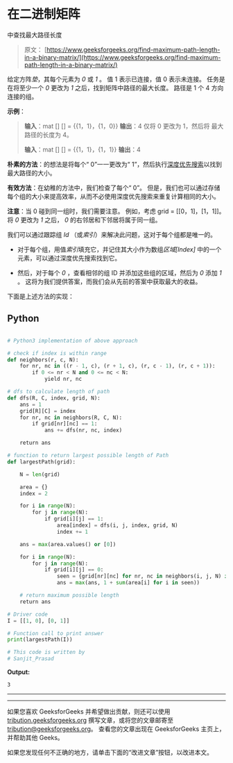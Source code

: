 # 在二进制矩阵

中查找最大路径长度

> 原文： [https://www.geeksforgeeks.org/find-maximum-path-length-in-a-binary-matrix/](https://www.geeksforgeeks.org/find-maximum-path-length-in-a-binary-matrix/)

给定方阵*垫*，其每个元素为 *0* 或 *1* 。 值 1 表示已连接，值 0 表示未连接。 任务是在将至少一个 *0* 更改为 *1* 之后，找到矩阵中路径的最大长度。 路径是 1 个 4 方向连接的组。

**示例**：

> **输入**：mat [] [] = {{1，1}，{1，0}}
> **输出**：4
> 仅将 0 更改为 1，然后将 最大路径的长度为 4。
> 
> **输入**：mat [] [] = {{1，1}，{1，1}}
> **输出**：4

**朴素的方法**：的想法是将每个“ 0”一一更改为“ 1”，然后执行[深度优先搜索](https://www.geeksforgeeks.org/depth-first-search-or-dfs-for-a-graph/)以找到最大路径的大小。

**有效方法**：在幼稚的方法中，我们检查了每个“ 0”。 但是，我们也可以通过存储每个组的大小来提高效率，从而不必使用深度优先搜索来重复计算相同的大小。

**注意**：当 0 碰到同一组时，我们需要注意。 例如，考虑 grid = [[0，1]，[1，1]]。 将 *0* 更改为 *1* 之后， *0* 的右邻居和下邻居将属于同一组。

我们可以通过跟踪组 *Id* （或*索引*）来解决此问题，这对于每个组都是唯一的。

*   对于每个组，用值*索引*填充它，并记住其大小作为数组*区域[Index]* 中的一个元素，可以通过深度优先搜索找到它。

*   然后，对于每个 *0* ，查看相邻的组 ID 并添加这些组的区域，然后为 *0* 添加 *1* 。 这将为我们提供答案，而我们会从先前的答案中获取最大的收益。

下面是上述方法的实现：

## Python

```py

# Python3 implementation of above approach 

# check if index is within range 
def neighbors(r, c, N): 
    for nr, nc in ((r - 1, c), (r + 1, c), (r, c - 1), (r, c + 1)): 
        if 0 <= nr < N and 0 <= nc < N: 
            yield nr, nc 

# dfs to calculate length of path 
def dfs(R, C, index, grid, N): 
    ans = 1
    grid[R][C] = index 
    for nr, nc in neighbors(R, C, N): 
        if grid[nr][nc] == 1: 
            ans += dfs(nr, nc, index) 

    return ans 

# function to return largest possible length of Path 
def largestPath(grid): 

    N = len(grid) 

    area = {} 
    index = 2

    for i in range(N): 
        for j in range(N): 
            if grid[i][j] == 1: 
                area[index] = dfs(i, j, index, grid, N) 
                index += 1

    ans = max(area.values() or [0]) 

    for i in range(N): 
        for j in range(N): 
            if grid[i][j] == 0: 
                seen = {grid[nr][nc] for nr, nc in neighbors(i, j, N) if grid[nr][nc] > 1} 
                ans = max(ans, 1 + sum(area[i] for i in seen)) 

    # return maximum possible length 
    return ans 

# Driver code 
I = [[1, 0], [0, 1]] 

# Function call to print answer 
print(largestPath(I)) 

# This code is written by 
# Sanjit_Prasad 

```

**Output:**

```
3

```



* * *

* * *

如果您喜欢 GeeksforGeeks 并希望做出贡献，则还可以使用 [tribution.geeksforgeeks.org](https://contribute.geeksforgeeks.org/) 撰写文章，或将您的文章邮寄至 tribution@geeksforgeeks.org。 查看您的文章出现在 GeeksforGeeks 主页上，并帮助其他 Geeks。

如果您发现任何不正确的地方，请单击下面的“改进文章”按钮，以改进本文。